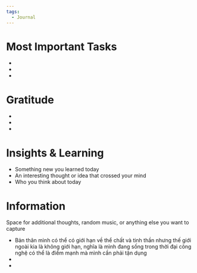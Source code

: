 ```yaml
---
tags:
  - Journal
---
```


# Most Important Tasks

- 
- 
- 

# Gratitude

- 
- 
- 

# Insights & Learning

- Something new you learned today
- An interesting thought or idea that crossed your mind
- Who you think about today

# Information

Space for additional thoughts, random music, or anything else you want to capture

- Bản thân mình có thể có giới hạn về thể chất và tinh thần nhưng thế giới ngoài kia là không giới hạn, nghĩa là mình đang sống trong thời đại công nghệ có thể là điểm mạnh mà mình cần phải tận dụng
- 
- 